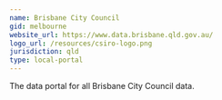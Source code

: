 ```yaml
---
name: Brisbane City Council
gid: melbourne
website_url: https://www.data.brisbane.qld.gov.au/
logo_url: /resources/csiro-logo.png
jurisdiction: qld
type: local-portal
---
```


The data portal for all Brisbane City Council data.